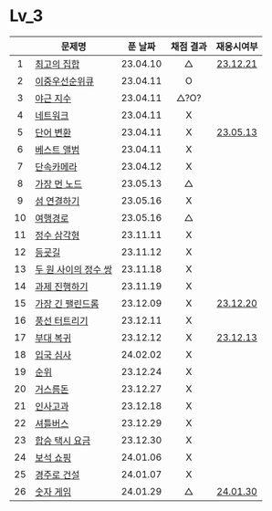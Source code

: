 # Lv_3

|     | 문제명                              | 푼 날짜  | 채점 결과 |             재응시여부             |
| :-: | ----------------------------------- | :------: | :-------: | :--------------------------------: |
|  1  | [최고의 집합](./bestSet.js)         | 23.04.10 |     △     |  [23.12.21](./replay/bestSet.js)   |
|  2  | [이중우선순위큐](./heap.js)         | 23.04.11 |     O     |
|  3  | [야근 지수](./totalNight.js)        | 23.04.11 |   △?O?    |
|  4  | [네트워크](./network.js)            | 23.04.11 |     X     |
|  5  | [단어 변환](./changeWord.js)        | 23.04.11 |     X     |    [23.05.13](./changeWord.js)     |
|  6  | [베스트 앨범](./bestAlbum.js)       | 23.04.11 |     X     |
|  7  | [단속카메라](./detectCamera.js)     | 23.04.12 |     X     |
|  8  | [가장 먼 노드](./farNode.js)        | 23.05.13 |     △     |
|  9  | [섬 연결하기](./islandConnect.js)   | 23.05.16 |     X     |
| 10  | [여행경로](./travelRoute.js)        | 23.05.16 |     △     |
| 11  | [정수 삼각형](./tri.js)             | 23.11.11 |     X     |
| 12  | [등굣길](./gotoSchool.js)           | 23.11.12 |     X     |
| 13  | [두 원 사이의 정수 쌍](./dotSet.js) | 23.11.18 |     X     |
| 14  | [과제 진행하기](./doing.js)         | 23.11.19 |     X     |
| 15  | [가장 긴 팰린드롬](./longest.js)    | 23.12.09 |     X     |  [23.12.20](./replay/longest.js)   |
| 16  | [풍선 터트리기](./ballon.js)        | 23.12.11 |     X     |
| 17  | [부대 복귀](./troop.js)             | 23.12.12 |     X     |   [23.12.13](./replay/troop.js)    |
| 18  | [입국 심사](./enterTest.js)         | 24.02.02 |     X     |
| 19  | [순위](./ranking.js)                | 23.12.24 |     X     |
| 20  | [거스름돈](./restMoney.js)          | 23.12.27 |     X     |
| 21  | [인사고과](./workScore.js)          | 23.12.18 |     X     |
| 22  | [셔틀버스](./bus.js)                | 23.12.29 |     X     |
| 23  | [합승 택시 요금](./taxiFee.js)      | 23.12.30 |     X     |
| 24  | [보석 쇼핑](./jewel.js)             | 24.01.06 |     X     |
| 25  | [경주로 건설](./raceRoad.js)        | 24.01.07 |     X     |
| 26  | [숫자 게임](./numberGame.js)        | 24.01.29 |     △     | [24.01.30](./replay/numberGame.js) |

